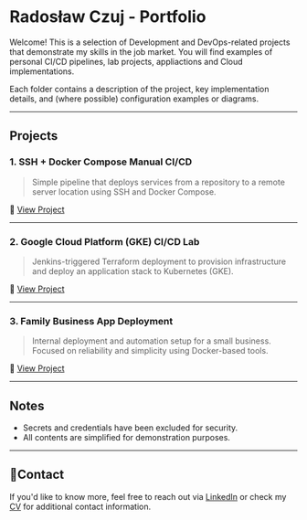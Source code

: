 # Radosław Czuj - Portfolio

Welcome! This is a selection of Development and DevOps-related projects that demonstrate my skills in the job market. You will find examples of personal CI/CD pipelines, lab projects, appliactions and Cloud implementations.

Each folder contains a description of the project, key implementation details, and (where possible) configuration examples or diagrams.

---

## Projects

### 1. SSH + Docker Compose Manual CI/CD
> Simple pipeline that deploys services from a repository to a remote server location using SSH and Docker Compose.

📁 [View Project](./ssh-manual-ci-cd)

---

### 2. Google Cloud Platform (GKE) CI/CD Lab
> Jenkins-triggered Terraform deployment to provision infrastructure and deploy an application stack to Kubernetes (GKE).

📁 [View Project](./gcloud-gke-pipeline)

---

### 3. Family Business App Deployment
> Internal deployment and automation setup for a small business. Focused on reliability and simplicity using Docker-based tools.

📁 [View Project](./family-business-deploy)

---

## Notes
- Secrets and credentials have been excluded for security.
- All contents are simplified for demonstration purposes.

---

## 📧Contact
If you'd like to know more, feel free to reach out via [LinkedIn](https://www.linkedin.com/in/twojanazwa) or check my [CV](link-do-cv.pdf) for additional contact information.
